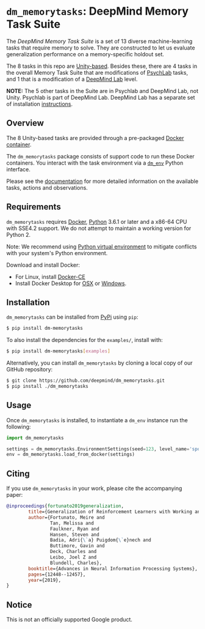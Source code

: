 # `dm_memorytasks`: DeepMind Memory Task Suite

The *DeepMind Memory Task Suite* is a set of 13 diverse machine-learning tasks
that require memory to solve. They are constructed to let us evaluate
generalization performance on a memory-specific holdout set.

The 8 tasks in this repo are [Unity-based](http://unity3d.com/). Besides these,
there are 4 tasks in the overall Memory Task Suite that are modifications of
[PsychLab](https://github.com/deepmind/lab/tree/master/game_scripts/levels/contributed/psychlab)
tasks, and 1 that is a modification of a
[DeepMind Lab](https://github.com/deepmind/lab) level.

**NOTE:** The 5 other tasks in the Suite are in Psychlab and DeepMind Lab, not
Unity. Psychlab is part of DeepMind Lab. DeepMind Lab has a separate set of
installation [instructions](https://github.com/deepmind/lab).

## Overview

The 8 Unity-based tasks are provided through a pre-packaged
[Docker container](http://www.docker.com).

The `dm_memorytasks` package consists of support code to run these Docker
containers. You interact with the task environment via a
[`dm_env`](http://www.github.com/deepmind/dm_env) Python interface.

Please see the [documentation](docs/index.md) for more detailed information on
the available tasks, actions and observations.

## Requirements

`dm_memorytasks` requires [Docker](https://www.docker.com),
[Python](https://www.python.org/) 3.6.1 or later and a x86-64 CPU with SSE4.2
support. We do not attempt to maintain a working version for Python 2.

Note: We recommend using
[Python virtual environment](https://docs.python.org/3/tutorial/venv.html) to
mitigate conflicts with your system's Python environment.

Download and install Docker:

*   For Linux, install [Docker-CE](https://docs.docker.com/install/)
*   Install Docker Desktop for
    [OSX](https://docs.docker.com/docker-for-mac/install/) or
    [Windows](https://docs.docker.com/docker-for-windows/install/).

## Installation

`dm_memorytasks` can be installed from
[PyPi](https://pypi.org/project/dm-memorytasks/) using `pip`:

```bash
$ pip install dm-memorytasks
```

To also install the dependencies for the `examples/`, install with:

```bash
$ pip install dm-memorytasks[examples]
```

Alternatively, you can install `dm_memorytasks` by cloning a local copy of our
GitHub repository:

```bash
$ git clone https://github.com/deepmind/dm_memorytasks.git
$ pip install ./dm_memorytasks
```

## Usage

Once `dm_memorytasks` is installed, to instantiate a `dm_env` instance run the
following:

```python
import dm_memorytasks

settings = dm_memorytasks.EnvironmentSettings(seed=123, level_name='spot_diff_train')
env = dm_memorytasks.load_from_docker(settings)
```

## Citing

If you use `dm_memorytasks` in your work, please cite the accompanying paper:

```bibtex
@inproceedings{fortunato2019generalization,
        title={Generalization of Reinforcement Learners with Working and Episodic Memory},
        author={Fortunato, Meire and
                Tan, Melissa and
                Faulkner, Ryan and
                Hansen, Steven and
                Badia, Adri{\`a} Puigdom{\`e}nech and
                Buttimore, Gavin and
                Deck, Charles and
                Leibo, Joel Z and
                Blundell, Charles},
        booktitle={Advances in Neural Information Processing Systems},
        pages={12448--12457},
        year={2019},
}
```

## Notice

This is not an officially supported Google product.
